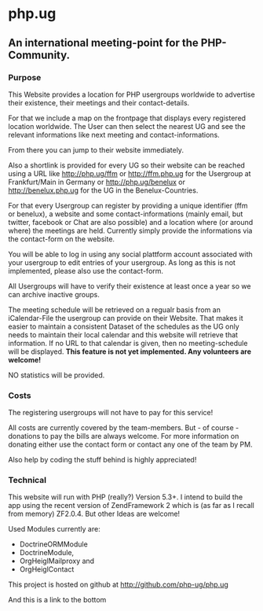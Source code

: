 # php.ug

## An international meeting-point for the PHP-Community.

### Purpose

This Website provides a location for PHP usergroups worldwide to advertise 
their existence, their meetings and their contact-details.

For that we include a map on the frontpage that displays every registered 
location worldwide. The User can then select the nearest UG and see the
relevant informations like next meeting and contact-informations.

From there you can jump to their website immediately.

Also a shortlink is provided for every UG so their website can be reached
using a URL like http://php.ug/ffm or http://ffm.php.ug for the Usergroup at 
Frankfurt/Main in Germany or http://php.ug/benelux or http://benelux.php.ug
for the UG in the Benelux-Countries.

For that every Usergroup can register by providing a unique identifier 
(ffm or benelux), a website and some contact-informations (mainly email, 
but twitter, facebook or Chat are also possible) and a location where (or 
around where) the meetings are held. Currently simply provide the informations
via the contact-form on the website.

You will be able to log in using any social plattform account associated with 
your usergroup to edit entries of your usergroup. As long as this is not 
implemented, please also use the contact-form.

All Usergroups will have to verify their existence at least once a year so we
can archive inactive groups.

The meeting schedule will be retrieved on a regualr basis from an iCalendar-File 
the usergroup can provide on their Website. That makes it easier to maintain
a consistent Dataset of the schedules as the UG only needs to maintain their 
local calendar and this website will retrieve that information. If no URL to
that calendar is given, then no meeting-schedule will be displayed. **This 
feature is not yet implemented. Any volunteers are welcome!**

NO statistics will be provided. 

### Costs

The registering usergroups will not have to pay for this service! 

All costs are currently covered by the team-members. But - of course - donations
to pay the bills are always welcome. For more information on donating either use
the contact form or contact any one of the team by PM.

Also help by coding the stuff behind is highly appreciated!

### Technical

This website will run with PHP (really?) Version 5.3+. I intend to build the
app using the recent version of ZendFramework 2 which is (as far as I recall 
from memory) ZF2.0.4. But other Ideas are welcome!

Used Modules currently are:

* DoctrineORMModule
* DoctrineModule,
* OrgHeiglMailproxy and
* OrgHeiglContact

This project is hosted on github at http://github.com/php-ug/php.ug

And this is a <a name="link"></a>link to the bottom
